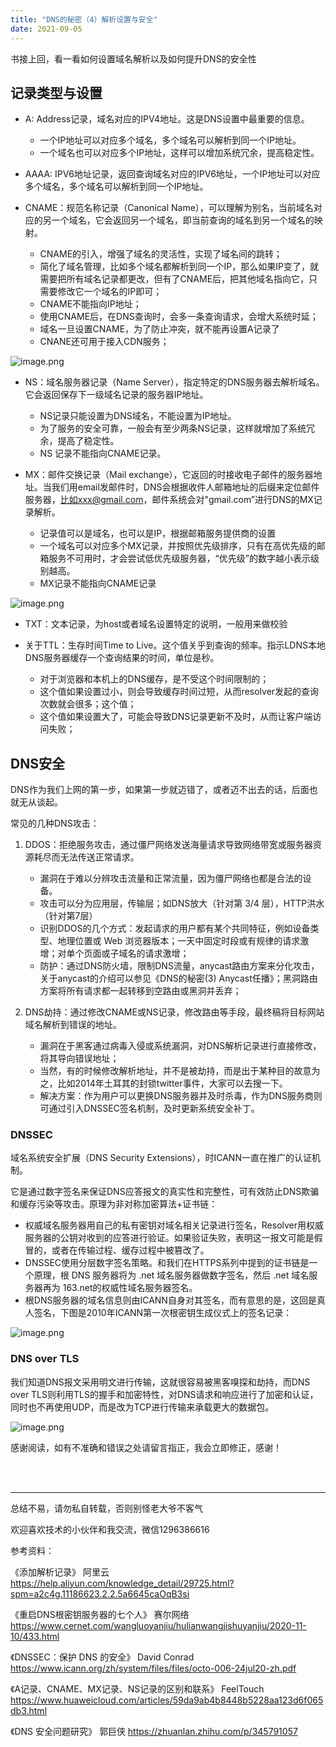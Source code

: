 ```yaml
---
title: "DNS的秘密（4）解析设置与安全"
date: 2021-09-05
---
```



书接上回，看一看如何设置域名解析以及如何提升DNS的安全性

## 记录类型与设置

- A: Address记录，域名对应的IPV4地址。这是DNS设置中最重要的信息。
    - 一个IP地址可以对应多个域名，多个域名可以解析到同一个IP地址。
    - 一个域名也可以对应多个IP地址，这样可以增加系统冗余，提高稳定性。   

- AAAA: IPV6地址记录，返回查询域名对应的IPV6地址，一个IP地址可以对应多个域名，多个域名可以解析到同一个IP地址。

- CNAME：规范名称记录（Canonical Name），可以理解为别名，当前域名对应的另一个域名，它会返回另一个域名，即当前查询的域名到另一个域名的映射。
    - CNAME的引入，增强了域名的灵活性，实现了域名间的跳转；
    - 简化了域名管理，比如多个域名都解析到同一个IP，那么如果IP变了，就需要把所有域名记录都更改，但有了CNAME后，把其他域名指向它，只需要修改它一个域名的IP即可；
    - CNAME不能指向IP地址；
    - 使用CNAME后，在DNS查询时，会多一条查询请求，会增大系统时延；
    - 域名一旦设置CNAME，为了防止冲突，就不能再设置A记录了
    - CNANE还可用于接入CDN服务；  
    
![image.png](https://p3-juejin.byteimg.com/tos-cn-i-k3u1fbpfcp/dccd5069b10c4015af0e231241226ebf~tplv-k3u1fbpfcp-watermark.image)

- NS：域名服务器记录（Name Server），指定特定的DNS服务器去解析域名。它会返回保存下一级域名记录的服务器IP地址。
    - NS记录只能设置为DNS域名，不能设置为IP地址。
    - 为了服务的安全可靠，一般会有至少两条NS记录，这样就增加了系统冗余，提高了稳定性。
    - NS 记录不能指向CNAME记录。

- MX：邮件交换记录（Mail exchange），它返回的时接收电子邮件的服务器地址。当我们用email发邮件时，DNS会根据收件人邮箱地址的后缀来定位邮件服务器，比如xxx@gmail.com，邮件系统会对"gmail.com”进行DNS的MX记录解析。
    - 记录值可以是域名，也可以是IP，根据邮箱服务提供商的设置
    - 一个域名可以对应多个MX记录，并按照优先级排序，只有在高优先级的邮箱服务不可用时，才会尝试低优先级服务器，“优先级”的数字越小表示级别越高。
    - MX记录不能指向CNAME记录   

![image.png](https://p1-juejin.byteimg.com/tos-cn-i-k3u1fbpfcp/8a47122a2a9e42088227f10c55e2c509~tplv-k3u1fbpfcp-watermark.image)

- TXT：文本记录，为host或者域名设置特定的说明，一般用来做校验

- 关于TTL：生存时间Time to Live。这个值关乎到查询的频率。指示LDNS本地DNS服务器缓存一个查询结果的时间，单位是秒。
    - 对于浏览器和本机上的DNS缓存，是不受这个时间限制的；
    - 这个值如果设置过小，则会导致缓存时间过短，从而resolver发起的查询次数就会很多；这个值；
    - 这个值如果设置大了，可能会导致DNS记录更新不及时，从而让客户端访问失败；   
    
    
## DNS安全

DNS作为我们上网的第一步，如果第一步就迈错了，或者迈不出去的话，后面也就无从谈起。

常见的几种DNS攻击：
1. DDOS：拒绝服务攻击，通过僵尸网络发送海量请求导致网络带宽或服务器资源耗尽而无法传送正常请求。
    - 漏洞在于难以分辨攻击流量和正常流量，因为僵尸网络也都是合法的设备。
    - 攻击可以分为应用层，传输层；如DNS放大（针对第 3/4 层），HTTP洪水（针对第7层）   
    - 识别DDOS的几个方式：发起请求的用户都有某个共同特征，例如设备类型、地理位置或 Web 浏览器版本；一天中固定时段或有规律的请求激增；对单个页面或子域名的请求激增；
    - 防护：通过DNS防火墙，限制DNS流量，anycast路由方案来分化攻击，关于anycast的介绍可以参见《DNS的秘密(3) Anycast任播》；黑洞路由方案将所有请求都一起转移到空路由或黑洞并丢弃；    

2. DNS劫持：通过修改CNAME或NS记录，修改路由等手段，最终稿将目标网站域名解析到错误的地址。
    - 漏洞在于黑客通过病毒入侵或系统漏洞，对DNS解析记录进行直接修改，将其导向错误地址；
    - 当然，有的时候修改解析地址，并不是被劫持，而是出于某种目的故意为之，比如2014年土耳其的封锁twitter事件，大家可以去搜一下。
    - 解决方案：作为用户可以更换DNS服务器并及时杀毒，作为DNS服务商则可通过引入DNSSEC签名机制，及时更新系统安全补丁。    

### DNSSEC
域名系统安全扩展（DNS Security Extensions），时ICANN一直在推广的认证机制。

它是通过数字签名来保证DNS应答报文的真实性和完整性，可有效防止DNS欺骗和缓存污染等攻击。原理为非对称加密算法+证书链：
- 权威域名服务器用自己的私有密钥对域名相关记录进行签名，Resolver用权威服务器的公钥对收到的应答进行验证。如果验证失败，表明这一报文可能是假冒的，或者在传输过程、缓存过程中被篡改了。
- DNSSEC使用分层数字签名策略。和我们在HTTPS系列中提到的证书链是一个原理，根 DNS 服务器将为 .net 域名服务器做数字签名，然后 .net 域名服务器再为 163.net的权威性域名服务器签名。
- 根DNS服务器的域名信息则由ICANN自身对其签名，而有意思的是，这回是真人签名，下图是2010年ICANN第一次根密钥生成仪式上的签名记录：

![image.png](https://p1-juejin.byteimg.com/tos-cn-i-k3u1fbpfcp/5644669d328b4574bf74fcd939d480cd~tplv-k3u1fbpfcp-watermark.image)

### DNS over TLS
我们知道DNS报文采用明文进行传输，这就很容易被黑客嗅探和劫持，而DNS over TLS则利用TLS的握手和加密特性，对DNS请求和响应进行了加密和认证，同时也不再使用UDP，而是改为TCP进行传输来承载更大的数据包。

![image.png](https://p6-juejin.byteimg.com/tos-cn-i-k3u1fbpfcp/741c8c8a3a5f4c2fad3d8e0b9a8295e0~tplv-k3u1fbpfcp-watermark.image)

感谢阅读，如有不准确和错误之处请留言指正，我会立即修正，感谢！

<br/>
<br/>
<hr/>



总结不易，请勿私自转载，否则别怪老大爷不客气

欢迎喜欢技术的小伙伴和我交流，微信1296386616




参考资料：

《添加解析记录》  阿里云
https://help.aliyun.com/knowledge_detail/29725.html?spm=a2c4g.11186623.2.2.5a6645caOqB3si

《重启DNS根密钥服务器的七个人》  赛尔网络
https://www.cernet.com/wangluoyanjiu/hulianwangjishuyanjiu/2020-11-10/433.html

《DNSSEC：保护 DNS 的安全》 David Conrad
https://www.icann.org/zh/system/files/files/octo-006-24jul20-zh.pdf

《A记录、CNAME、MX记录、NS记录的区别和联系》 FeelTouch
https://www.huaweicloud.com/articles/59da9ab4b8448b5228aa123d6f065db3.html

《DNS 安全问题研究》 郭巨侠
https://zhuanlan.zhihu.com/p/345791057
